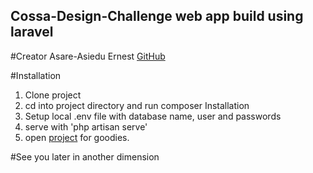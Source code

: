 ## Cossa-Design-Challenge web app build using laravel

#Creator Asare-Asiedu Ernest
[GitHub](https://github.com/2a-ernest)

#Installation

1. Clone project
2. cd into project directory and run composer Installation
3. Setup local .env file with database name, user and passwords
4. serve with 'php artisan serve'
5. open [project](http://localhots:8000/) for goodies.

#See you later in another dimension
